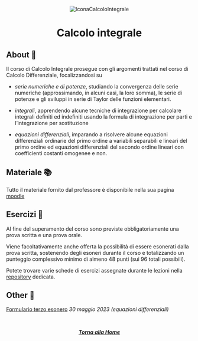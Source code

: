 <div align="center">

![IconaCalcoloIntegrale](https://www.classup.it/db/img/corso/analisi_matematica_i_per_ingegneria_dellautomazione_1530006973.png)

# Calcolo integrale

</div>

## About 🔎

Il corso di Calcolo Integrale prosegue con gli argomenti trattati nel corso di Calcolo Differenziale, focalizzandosi su

- *serie numeriche e di potenze*, studiando la convergenza delle serie numeriche (approssimando, in alcuni casi, la loro somma), le serie di potenze e gli sviluppi in serie di Taylor delle funzioni elementari.

- *integrali*, apprendendo alcune tecniche di integrazione per calcolare integrali definiti ed indefiniti usando la formula di integrazione per parti e l’integrazione per sostituzione

- *equazioni differenziali*, imparando a risolvere alcune equazioni differenziali ordinarie del primo ordine a variabili separabili e lineari del primo ordine ed equazioni differenziali del secondo ordine lineari con coefficienti costanti omogenee e non.

## Materiale 📚

Tutto il materiale fornito dal professore è disponibile nella sua pagina [moodle](https://elearning.uniroma1.it/enrol/index.php?id=15354)

## Esercizi 📝

Al fine del superamento del corso sono previste obbligatoriamente una prova scritta e una prova orale.

Viene facoltativamente anche offerta la possibilità di essere esonerati dalla prova scritta, sostenendo degli esoneri durante il corso e totalizzando un punteggio complessivo minimo di almeno 48 punti (sui 96 totali possibili).

Potete trovare varie schede di esercizi assegnate durante le lezioni nella [repository](https://github.com/sapienzastudentsnetwork/calcint2223) dedicata.

## Other 🔗

[Formulario terzo esonero](./Formulario%20Esonero%2030%20Maggio%202023.pdf) *30 maggio 2023 (equazioni differenziali)*

<br>

<div align="center">

[***Torna alla Home***](../../../)

</div>
